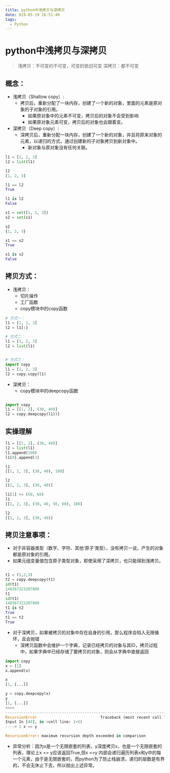 ```yaml
---
title: python中浅拷贝与深拷贝
date: 019-05-19 16:51:40
tags: 
  - Python
---
```


# python中浅拷贝与深拷贝


> 浅拷贝：不可变的不可变，可变的依旧可变
> 深拷贝：都不可变

## 概念：

- 浅拷贝（Shallow copy）:
   - 拷贝后，重新分配了一块内存，创建了一个新的对象，里面的元素是原对象的子对象的引用。
      - 如果原对象中的元素不可变，拷贝后的对象不会受到影响
      - 如果原对象元素可变，拷贝后的对象也会跟着变。
- 深拷贝（Deep copy）:
   - 深拷贝后，重新分配一块内存，创建了一个新的对象，并且将原来对象的元素，以递归的方式，通过创建新的子对象拷贝到新对象中。
      - 新对象与原对象没有任何关联。
```python
l1 = [1, 2, 3]
l2 = list(l1)

l2
[1, 2, 3]

l1 == l2
True

l1 is l2
False

s1 = set([1, 2, 3])
s2 = set(s1)

s2
{1, 2, 3}

s1 == s2
True

s1 is s2
False
```
## 拷贝方式：

- 浅拷贝：
   - 切片操作
   - 工厂函数
   - copy模块中的copy函数
```python
# 方式一：
l1 = [1, 2, 3]
l2 = l1[:]

# 方式二：
l1 = [1, 2, 3]
l2 = list(l1)


# 方式三：
import copy
l1 = [1, 2, 3]
l2 = copy.copy(l1)
```

- 深拷贝：
   - copy模块中的deepcopy函数
```python

import copy
l1 = [[1, 2], (30, 40)]
l2 = copy.deepcopy(l1))]
```
## 实操理解
```python
l1 = [[1, 2], (30, 40)]
l2 = list(l1)
l1.append(100)
l1[0].append(3)

l1
[[1, 2, 3], (30, 40), 100]

l2
[[1, 2, 3], (30, 40)]

l1[1] += (50, 60)
l1
[[1, 2, 3], (30, 40, 50, 60), 100]

l2
[[1, 2, 3], (30, 40)]
```
## 拷贝注意事项：

- 对于非容器类型（数字、字符、其他‘原子’类型），没有拷贝一说，产生的对象都是原对象的引用。
- 如果元组变量值包含原子类型对象，即使采用了深拷贝，也只能得到浅拷贝。
```python

t1 = (1,2,3)
t2 = copy.deepcopy(t1)
id(t1)
140367323207808
t1
id(t1)
140367323207808
t1 is t2
True
t1 == t2
True

```

- 对于深拷贝，如果被拷贝的对象中存在自身的引用，那么程序会陷入无限循环，且会抛错
   - 深拷贝函数中会维护一个字典，记录已经拷贝的对象与其ID，拷贝过程中，如果字典中已经存储了要拷贝的对象，则会从字典中直接返回
```python
import copy
x = [1]
x.append(x)

x
[1, [...]]

y = copy.deepcopy(x)
y
[1, [...]]
>>>>
---------------------------------------------------------------------------
RecursionError                            Traceback (most recent call last)
Input In [48], in <cell line: 1>()
----> 1 x == y

RecursionError: maximum recursion depth exceeded in comparison
```

   - 异常分析：因为x是一个无限嵌套的列表，y深度拷贝x，也是一个无限嵌套的列表，理论上x == y应该返回True,但x ==y 内部会递归遍历列表x和y中的每一个元素，由于是无限嵌套的，而python为了防止栈崩溃，递归的层数是有界的，不会无休止下去，所以抛出上述异常。

